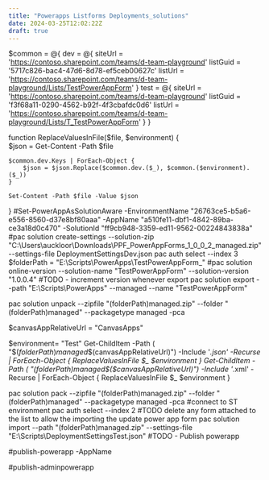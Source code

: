 ```yaml
---
title: "Powerapps Listforms Deployments_solutions"
date: 2024-03-25T12:02:22Z
draft: true
---
```


$common = @{
    dev = @{
        siteUrl  = 'https://contoso.sharepoint.com/teams/d-team-playground'
        listGuid = '5717c826-bac4-47d6-8d78-ef5ceb00627c'
        listUrl = 'https://contoso.sharepoint.com/teams/d-team-playground/Lists/TestPowerAppForm'
    }
    test = @{
        siteUrl  = 'https://contoso.sharepoint.com/teams/d-team-playground'
        listGuid = 'f3f68a11-0290-4562-b92f-4f3cbafdc0d6'
        listUrl = 'https://contoso.sharepoint.com/teams/d-team-playground/Lists/T_TestPowerAppForm'
    }
}

function ReplaceValuesInFile($file, $environment) {    
    $json = Get-Content -Path $file
    
    $common.dev.Keys | ForEach-Object {
        $json = $json.Replace($common.dev.($_), $common.($environment).($_))
    }

    Set-Content -Path $file -Value $json
}
#Set-PowerAppAsSolutionAware -EnvironmentName "26763ce5-b5a6-e556-8560-d37e8bf80aaa" -AppName "a510fe11-dbf1-4842-89ba-ce3a18d0c470" -SolutionId "ff9cb948-3359-ed11-9562-00224843838a" 
#pac solution create-settings --solution-zip "C:\Users\auckloor\Downloads\PPF_PowerAppForms_1_0_0_2_managed.zip" --settings-file DeploymentSettingsDev.json
pac auth select --index 3
$folderPath = "E:\Scripts\PowerApps\TestPowerAppForm_"
#pac solution online-version --solution-name "TestPowerAppForm"  --solution-version "1.0.0.4"
#TODO - increment version whenever export
pac solution export --path "E:\Scripts\PowerApps\" --managed --name "TestPowerAppForm"

pac solution unpack --zipfile "$($folderPath)managed.zip" --folder "$($folderPath)managed" --packagetype managed -pca 

$canvasAppRelativeUrl = "CanvasApps"

$environment= "Test"
Get-ChildItem -Path ( "$($folderPath)managed\$($canvasAppRelativeUrl)") -Include '*.json' -Recurse | ForEach-Object {
    ReplaceValuesInFile $_ $environment
}
Get-ChildItem -Path ( "$($folderPath)managed\$($canvasAppRelativeUrl)") -Include '*.xml' -Recurse | ForEach-Object {
    ReplaceValuesInFile $_ $environment
}

pac solution pack --zipfile "$($folderPath)managed.zip" --folder "$($folderPath)managed" --packagetype managed -pca 
#connect to ST environment
pac auth select --index 2
#TODO delete any form attached to the list to allow the importing the update power app form 
pac solution import --path "$($folderPath)managed.zip"  --settings-file "E:\Scripts\DeploymentSettingsTest.json" 
#TODO - Publish powerapp


#publish-powerapp -AppName

#publish-adminpowerapp
